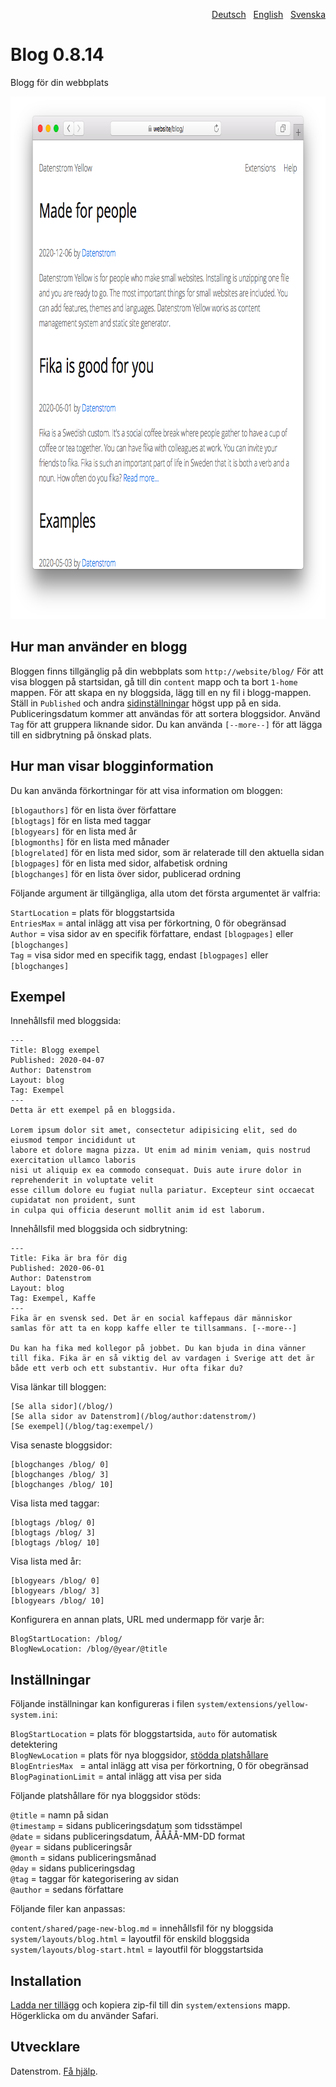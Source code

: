 <p align="right"><a href="README-de.md">Deutsch</a> &nbsp; <a href="README.md">English</a> &nbsp; <a href="README-sv.md">Svenska</a></p>

# Blog 0.8.14

Blogg för din webbplats

<p align="center"><img src="blog-screenshot.png?raw=true" width="795" height="836" alt="Skärmdump"></p>

## Hur man använder en blogg

Bloggen finns tillgänglig på din webbplats som `http://website/blog/` För att visa bloggen på startsidan, gå till din `content` mapp och ta bort `1-home` mappen. För att skapa en ny bloggsida, lägg till en ny fil i blogg-mappen. Ställ in `Published` och andra [sidinställningar](https://github.com/datenstrom/yellow-extensions/tree/master/source/core/README-sv.md#inställningar-page) högst upp på en sida. Publiceringsdatum kommer att användas för att sortera bloggsidor. Använd `Tag` för att gruppera liknande sidor. Du kan använda `[--more--]` för att lägga till en sidbrytning på önskad plats.

## Hur man visar blogginformation

Du kan använda förkortningar för att visa information om bloggen:

`[blogauthors]` för en lista över författare  
`[blogtags]` för en lista med taggar  
`[blogyears]` för en lista med år  
`[blogmonths]` för en lista med månader  
`[blogrelated]` för en lista med sidor, som är relaterade till den aktuella sidan  
`[blogpages]` för en lista med sidor, alfabetisk ordning  
`[blogchanges]` för en lista över sidor, publicerad ordning  

Följande argument är tillgängliga, alla utom det första argumentet är valfria:

`StartLocation` = plats för bloggstartsida  
`EntriesMax` = antal inlägg att visa per förkortning, 0 för obegränsad  
`Author` = visa sidor av en specifik författare, endast `[blogpages]` eller `[blogchanges]`  
`Tag` = visa sidor med en specifik tagg, endast `[blogpages]` eller `[blogchanges]`  

## Exempel

Innehållsfil med bloggsida:

    ---
    Title: Blogg exempel 
    Published: 2020-04-07
    Author: Datenstrom
    Layout: blog
    Tag: Exempel
    ---
    Detta är ett exempel på en bloggsida.

    Lorem ipsum dolor sit amet, consectetur adipisicing elit, sed do eiusmod tempor incididunt ut 
    labore et dolore magna pizza. Ut enim ad minim veniam, quis nostrud exercitation ullamco laboris 
    nisi ut aliquip ex ea commodo consequat. Duis aute irure dolor in reprehenderit in voluptate velit 
    esse cillum dolore eu fugiat nulla pariatur. Excepteur sint occaecat cupidatat non proident, sunt 
    in culpa qui officia deserunt mollit anim id est laborum.

Innehållsfil med bloggsida och sidbrytning:

    ---
    Title: Fika är bra för dig
    Published: 2020-06-01
    Author: Datenstrom
    Layout: blog
    Tag: Exempel, Kaffe
    ---
    Fika är en svensk sed. Det är en social kaffepaus där människor
    samlas för att ta en kopp kaffe eller te tillsammans. [--more--]
    
    Du kan ha fika med kollegor på jobbet. Du kan bjuda in dina vänner
    till fika. Fika är en så viktig del av vardagen i Sverige att det är
    både ett verb och ett substantiv. Hur ofta fikar du? 

Visa länkar till bloggen:

    [Se alla sidor](/blog/)
    [Se alla sidor av Datenstrom](/blog/author:datenstrom/)
    [Se exempel](/blog/tag:exempel/)

Visa senaste bloggsidor:

    [blogchanges /blog/ 0]
    [blogchanges /blog/ 3]
    [blogchanges /blog/ 10]

Visa lista med taggar:

    [blogtags /blog/ 0]
    [blogtags /blog/ 3]
    [blogtags /blog/ 10]

Visa lista med år:

    [blogyears /blog/ 0]
    [blogyears /blog/ 3]
    [blogyears /blog/ 10]

Konfigurera en annan plats, URL med undermapp för varje år:

    BlogStartLocation: /blog/
    BlogNewLocation: /blog/@year/@title

## Inställningar

Följande inställningar kan konfigureras i filen `system/extensions/yellow-system.ini`:

`BlogStartLocation` = plats för bloggstartsida, `auto` för automatisk detektering  
`BlogNewLocation` = plats för nya bloggsidor, [stödda platshållare](#inställningar-placeholders)  
`BlogEntriesMax ` = antal inlägg att visa per förkortning, 0 för obegränsad  
`BlogPaginationLimit` = antal inlägg att visa per sida  

<a id="inställningar-placeholders"></a>Följande platshållare för nya bloggsidor stöds:

`@title` = namn på sidan  
`@timestamp` = sidans publiceringsdatum som tidsstämpel  
`@date` = sidans publiceringsdatum, ÅÅÅÅ-MM-DD format  
`@year` = sidans publiceringsår  
`@month` = sidans publiceringsmånad  
`@day` = sidans publiceringsdag  
`@tag` = taggar för kategorisering av sidan  
`@author` = sedans författare  

<a id="inställningar-files"></a>Följande filer kan anpassas:

`content/shared/page-new-blog.md` = innehållsfil för ny bloggsida  
`system/layouts/blog.html` = layoutfil för enskild bloggsida  
`system/layouts/blog-start.html` = layoutfil för bloggstartsida  

## Installation

[Ladda ner tillägg](https://github.com/datenstrom/yellow-extensions/raw/master/zip/blog.zip) och kopiera zip-fil till din `system/extensions` mapp. Högerklicka om du använder Safari.

## Utvecklare

Datenstrom. [Få hjälp](https://datenstrom.se/sv/yellow/help/).

